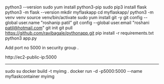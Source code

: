 python3 --version
sudo yum install python3-pip
sudo pip3 install flask
python3 -m flask --version
mkdir myflaskapp
cd myflaskapp/
python3 -m venv venv
source venv/bin/activate
sudo yum install git -y
git config --global user.name "roshanip patil”
git config --global user.email "roshani patil@hotmail.com"
git init
git pull https://github.com/ravibagale/pythonapp.git
pip install -r requirements.txt
python3 app.py

Add port no 5000 in security group .

http://ec2-public-ip:5000

---------------------------------------------------------------------
sudo su
docker build -t myimg .
docker run -d -p5000:5000 --name myflaskcontainer myimg 

